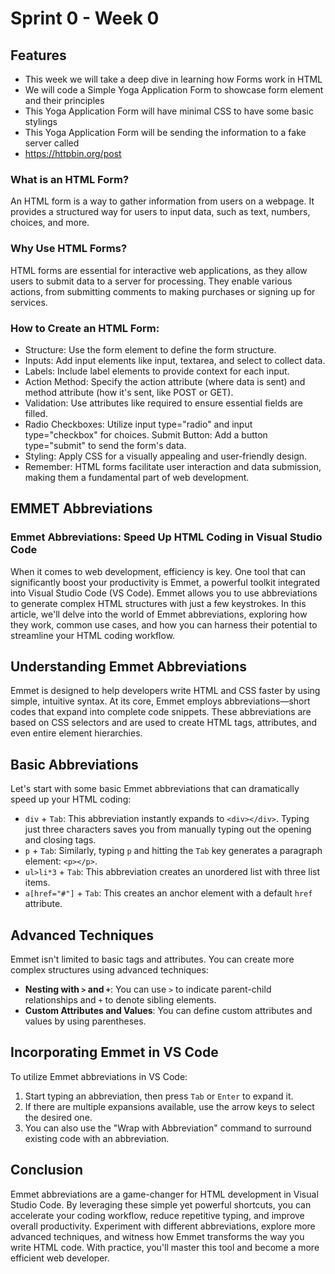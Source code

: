 # Sprint 0 - Week 0

## Features

- This week we will take a deep dive in learning how Forms work in HTML
- We will code a Simple Yoga Application Form to showcase form element and their principles
- This Yoga Application Form will have minimal CSS to have some basic stylings
- This Yoga Application Form will be sending the information to a fake server called
- https://httpbin.org/post

### What is an HTML Form?

An HTML form is a way to gather information from users on a webpage. It provides a structured way for users to input data, such as text, numbers, choices, and more.

### Why Use HTML Forms?

HTML forms are essential for interactive web applications, as they allow users to submit data to a server for processing. They enable various actions, from submitting comments to making purchases or signing up for services.

### How to Create an HTML Form:

- Structure: Use the form element to define the form structure.
- Inputs: Add input elements like input, textarea, and select to collect data.
- Labels: Include label elements to provide context for each input.
- Action Method: Specify the action attribute (where data is sent) and method attribute (how it's sent, like POST or GET).
- Validation: Use attributes like required to ensure essential fields are filled.
- Radio Checkboxes: Utilize input type="radio" and input type="checkbox" for choices.
  Submit Button: Add a button type="submit" to send the form's data.
- Styling: Apply CSS for a visually appealing and user-friendly design.
- Remember: HTML forms facilitate user interaction and data submission, making them a fundamental part of web development.

## EMMET Abbreviations

### Emmet Abbreviations: Speed Up HTML Coding in Visual Studio Code

When it comes to web development, efficiency is key. One tool that can significantly boost your productivity is Emmet, a powerful toolkit integrated into Visual Studio Code (VS Code). Emmet allows you to use abbreviations to generate complex HTML structures with just a few keystrokes. In this article, we'll delve into the world of Emmet abbreviations, exploring how they work, common use cases, and how you can harness their potential to streamline your HTML coding workflow.

## Understanding Emmet Abbreviations

Emmet is designed to help developers write HTML and CSS faster by using simple, intuitive syntax. At its core, Emmet employs abbreviations—short codes that expand into complete code snippets. These abbreviations are based on CSS selectors and are used to create HTML tags, attributes, and even entire element hierarchies.

## Basic Abbreviations

Let's start with some basic Emmet abbreviations that can dramatically speed up your HTML coding:

- `div` + `Tab`: This abbreviation instantly expands to `<div></div>`. Typing just three characters saves you from manually typing out the opening and closing tags.
- `p` + `Tab`: Similarly, typing `p` and hitting the `Tab` key generates a paragraph element: `<p></p>`.
- `ul>li*3` + `Tab`: This abbreviation creates an unordered list with three list items.
- `a[href="#"]` + `Tab`: This creates an anchor element with a default `href` attribute.

## Advanced Techniques

Emmet isn't limited to basic tags and attributes. You can create more complex structures using advanced techniques:

- **Nesting with `>` and `+`**: You can use `>` to indicate parent-child relationships and `+` to denote sibling elements.
- **Custom Attributes and Values**: You can define custom attributes and values by using parentheses.

## Incorporating Emmet in VS Code

To utilize Emmet abbreviations in VS Code:

1. Start typing an abbreviation, then press `Tab` or `Enter` to expand it.
2. If there are multiple expansions available, use the arrow keys to select the desired one.
3. You can also use the "Wrap with Abbreviation" command to surround existing code with an abbreviation.

## Conclusion

Emmet abbreviations are a game-changer for HTML development in Visual Studio Code. By leveraging these simple yet powerful shortcuts, you can accelerate your coding workflow, reduce repetitive typing, and improve overall productivity. Experiment with different abbreviations, explore more advanced techniques, and witness how Emmet transforms the way you write HTML code. With practice, you'll master this tool and become a more efficient web developer.
